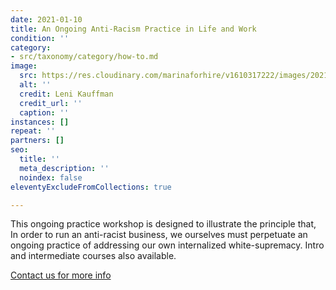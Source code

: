 ```yaml
---
date: 2021-01-10
title: An Ongoing Anti-Racism Practice in Life and Work
condition: ''
category:
- src/taxonomy/category/how-to.md
image:
  src: https://res.cloudinary.com/marinaforhire/v1610317222/images/2021/01/Fresh_Folk_-_Brainstorming_zzlmu2.png
  alt: ''
  credit: Leni Kauffman
  credit_url: ''
  caption: ''
instances: []
repeat: ''
partners: []
seo:
  title: ''
  meta_description: ''
  noindex: false
eleventyExcludeFromCollections: true

---
```

This ongoing practice workshop is designed to illustrate the principle that, In order to run an anti-racist business, we ourselves must perpetuate an ongoing practice of addressing our own internalized white-supremacy. Intro and intermediate courses also available.

[Contact us for more info](https://marinaforhire.com/contact/)